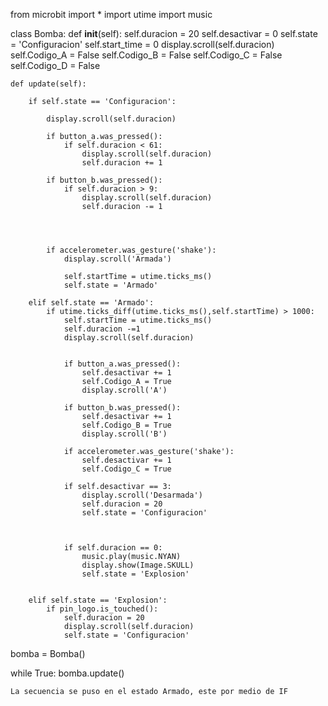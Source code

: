 from microbit import *
import utime
import music

class Bomba:
    def __init__(self):
        self.duracion = 20
        self.desactivar = 0
        self.state = 'Configuracion'
        self.start_time = 0
        display.scroll(self.duracion)
        self.Codigo_A = False
        self.Codigo_B = False
        self.Codigo_C = False
        self.Codigo_D = False 
 

    def update(self):

        if self.state == 'Configuracion':

            display.scroll(self.duracion)

            if button_a.was_pressed():
                if self.duracion < 61:
                    display.scroll(self.duracion)
                    self.duracion += 1 
                
            if button_b.was_pressed():
                if self.duracion > 9:
                    display.scroll(self.duracion)
                    self.duracion -= 1
                            


            
            if accelerometer.was_gesture('shake'):
                display.scroll('Armada')

                self.startTime = utime.ticks_ms()
                self.state = 'Armado'

        elif self.state == 'Armado':
            if utime.ticks_diff(utime.ticks_ms(),self.startTime) > 1000:
                self.startTime = utime.ticks_ms()
                self.duracion -=1
                display.scroll(self.duracion)
                
    
                if button_a.was_pressed():
                    self.desactivar += 1
                    self.Codigo_A = True
                    display.scroll('A')
                    
                if button_b.was_pressed():
                    self.desactivar += 1
                    self.Codigo_B = True
                    display.scroll('B')
                    
                if accelerometer.was_gesture('shake'):
                    self.desactivar += 1 
                    self.Codigo_C = True
                    
                if self.desactivar == 3:
                    display.scroll('Desarmada')
                    self.duracion = 20
                    self.state = 'Configuracion'
                    
                                
                        
                if self.duracion == 0:
                    music.play(music.NYAN)
                    display.show(Image.SKULL)
                    self.state = 'Explosion'
                    
            
        elif self.state == 'Explosion':
            if pin_logo.is_touched():
                self.duracion = 20
                display.scroll(self.duracion)
                self.state = 'Configuracion'

bomba = Bomba()

while True:
    bomba.update()


    La secuencia se puso en el estado Armado, este por medio de IF 
